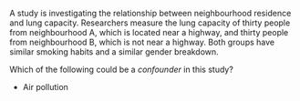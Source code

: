 A study is investigating the relationship between neighbourhood residence and lung capacity. Researchers measure the lung capacity of thirty people from neighbourhood A, which is located near a highway, and thirty people from neighbourhood B, which is not near a highway. Both groups have similar smoking habits and a similar gender breakdown.

Which of the following could be a _confounder_ in this study?
- Air pollution